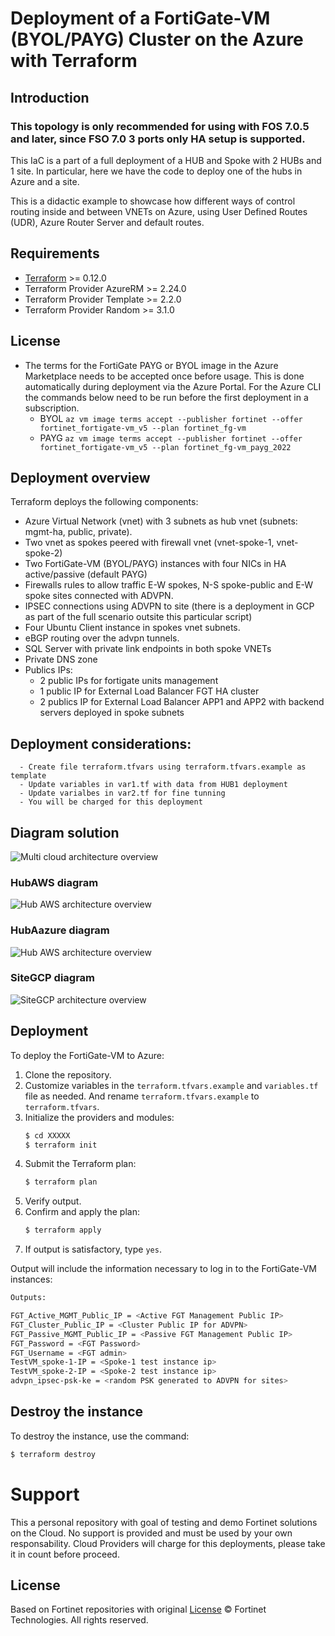# Deployment of a FortiGate-VM (BYOL/PAYG) Cluster on the Azure with Terraform
## Introduction
### This topology is only recommended for using with FOS 7.0.5 and later, since FSO 7.0 3 ports only HA setup is supported.

This IaC is a part of a full deployment of a HUB and Spoke with 2 HUBs and 1 site. In particular, here we have the code to deploy one of the hubs in Azure and a site. 

This is a didactic example to showcase how different ways of control routing inside and between VNETs on Azure, using User Defined Routes (UDR), Azure Router Server and default routes.

## Requirements
* [Terraform](https://learn.hashicorp.com/terraform/getting-started/install.html) >= 0.12.0
* Terraform Provider AzureRM >= 2.24.0
* Terraform Provider Template >= 2.2.0
* Terraform Provider Random >= 3.1.0

## License
- The terms for the FortiGate PAYG or BYOL image in the Azure Marketplace needs to be accepted once before usage. This is done automatically during deployment via the Azure Portal. For the Azure CLI the commands below need to be run before the first deployment in a subscription.
  - BYOL
`az vm image terms accept --publisher fortinet --offer fortinet_fortigate-vm_v5 --plan fortinet_fg-vm`
  - PAYG
`az vm image terms accept --publisher fortinet --offer fortinet_fortigate-vm_v5 --plan fortinet_fg-vm_payg_2022`

## Deployment overview
Terraform deploys the following components:
   - Azure Virtual Network (vnet) with 3 subnets as hub vnet (subnets: mgmt-ha, public, private).
   - Two vnet as spokes peered with firewall vnet (vnet-spoke-1, vnet-spoke-2)
   - Two FortiGate-VM (BYOL/PAYG) instances with four NICs in HA active/passive (default PAYG)
   - Firewalls rules to allow traffic E-W spokes, N-S spoke-public and E-W spoke sites connected with ADVPN.
   - IPSEC connections using ADVPN to site (there is a deployment in GCP as part of the full scenario outsite this particular script)
   - Four Ubuntu Client instance in spokes vnet subnets.
   - eBGP routing over the advpn tunnels.
   - SQL Server with private link endpoints in both spoke VNETs
   - Private DNS zone
   - Publics IPs:
      - 2 public IPs for fortigate units management
      - 1 public IP for External Load Balancer FGT HA cluster
      - 2 publics IP for External Load Balancer APP1 and APP2 with backend servers deployed in spoke subnets

## Deployment considerations:
      - Create file terraform.tfvars using terraform.tfvars.example as template 
      - Update variables in var1.tf with data from HUB1 deployment
      - Update varialbes in var2.tf for fine tunning
      - You will be charged for this deployment

## Diagram solution

![Multi cloud architecture overview](images/Demo-Azure-Routing-FGT.png)

### HubAWS diagram

![Hub AWS architecture overview](images/HubAWS-detail-deployment.png)

### HubAazure diagram

![Hub AWS architecture overview](images/HubAzure-detail-deployment.png)

### SiteGCP diagram

![SiteGCP architecture overview](images/SiteGCP-detail-deployment.png)

## Deployment
To deploy the FortiGate-VM to Azure:
1. Clone the repository.
2. Customize variables in the `terraform.tfvars.example` and `variables.tf` file as needed.  And rename `terraform.tfvars.example` to `terraform.tfvars`.
3. Initialize the providers and modules:
   ```sh
   $ cd XXXXX
   $ terraform init
    ```
4. Submit the Terraform plan:
   ```sh
   $ terraform plan
   ```
5. Verify output.
6. Confirm and apply the plan:
   ```sh
   $ terraform apply
   ```
7. If output is satisfactory, type `yes`.

Output will include the information necessary to log in to the FortiGate-VM instances:
```sh
Outputs:

FGT_Active_MGMT_Public_IP = <Active FGT Management Public IP>
FGT_Cluster_Public_IP = <Cluster Public IP for ADVPN>
FGT_Passive_MGMT_Public_IP = <Passive FGT Management Public IP>
FGT_Password = <FGT Password>
FGT_Username = <FGT admin>
TestVM_spoke-1-IP = <Spoke-1 test instance ip>
TestVM_spoke-2-IP = <Spoke-2 test instance ip>
advpn_ipsec-psk-ke = <random PSK generated to ADVPN for sites>
```

## Destroy the instance
To destroy the instance, use the command:
```sh
$ terraform destroy
```

# Support
This a personal repository with goal of testing and demo Fortinet solutions on the Cloud. No support is provided and must be used by your own responsability. Cloud Providers will charge for this deployments, please take it in count before proceed.

## License
Based on Fortinet repositories with original [License](https://github.com/fortinet/fortigate-terraform-deploy/blob/master/LICENSE) © Fortinet Technologies. All rights reserved.


